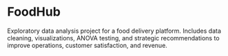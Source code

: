 # FoodHub
Exploratory data analysis project for a food delivery platform. Includes data cleaning, visualizations, ANOVA testing, and strategic recommendations to improve operations, customer satisfaction, and revenue.
